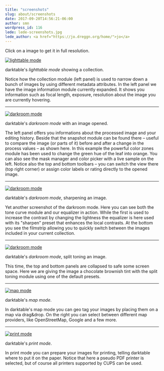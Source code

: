 ```yaml
---
title: "screenshots"
slug: about/screenshots
date: 2017-09-20T14:56:21-06:00
author: smn
wordpress_id: 116
lede: lede-screenshots.jpg
lede_author: <a href="https://jo.dreggn.org/home/">jo</a>
---
```


Click on a image to get it in full resolution.


[![lighttable mode](screenshot_lighttable_thumb.jpg)]({attach}/images/screenshot_lighttable.jpg)

darktable's _lighttable mode_ showing a collection.

Notice how the collection module (left panel) is used to narrow down a bunch of images by using different metadata attributes.
In the left panel we have the image information module currently expanded. It shows you information such as focal length, exposure, resolution about the image you are currently hovering.

<hr>

[![darkroom mode](screenshot_darkroom1_thumb.jpg)]({attach}/images/screenshot_darkroom1.jpg)

darktable's _darkroom mode_ with an image opened.

The left panel offers you informations about the processed image and your editing history. Beside that the snapshot module can be found there&nbsp;– useful to compare the image (or parts of it) before and after a change in the process values&nbsp;– as shown here. In this example the powerful color zones module has been used to change the green hue of the leaf into orange. You can also see the mask manager
and color picker with a live sample on the left. Notice also the top and bottom toolbars&nbsp;&ndash; you can switch the view there (top right corner) or assign color labels or rating directly to the opened image.

<hr>

[![darkroom mode](screenshot_darkroom2_thumb.jpg)]({attach}/images/screenshot_darkroom2.jpg)

darktable's _darkroom mode_, sharpening an image.

Yet another screenshot of the darkroom mode. Here you can see both the tone curve module and our equalizer in action. While the first is used to increase the contrast by changing the lightness the equalizer is here used with its "sharpen" preset that enhances the local contrasts. At the bottom you see the filmstrip allowing you to quickly switch between the images included in your current collection.

<hr>

[![darkroom mode](screenshot_darkroom3_thumb.jpg)]({attach}/images/screenshot_darkroom3.jpg)

darktable's _darkroom mode_, split toning an image.

This time, the top and bottom panels are collapsed to safe some screen space. Here we are giving the image a chocolate brownish tint with the split toning module using one of the default presets.

<hr>

[![map mode](screenshot_map_thumb.jpg)]({attach}/images/screenshot_map.jpg)

darktable's _map mode_.

In darktable's map mode you can geo tag your images by placing them on a map via drag&drop. On the right you can select between different map providers, like OpenStreetMap, Google and a few more.

<hr>

[![print mode](screenshot_print_thumb.jpg)]({attach}/images/screenshot_print.jpg)

darktable's _print mode_.

In print mode you can prepare your images for printing, telling darktable where to put it on the paper. Notice that here a pseudo PDF printer is selected, but of course all printers supported by CUPS can be used.
